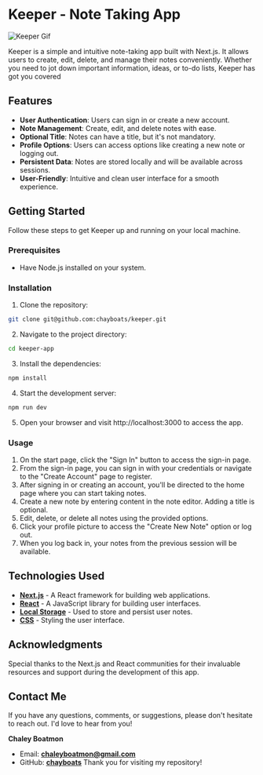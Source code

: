 # Keeper - Note Taking App

![Keeper Gif](keeper.gif)

Keeper is a simple and intuitive note-taking app built with Next.js. It allows users to create, edit, delete, and manage their notes conveniently. Whether you need to jot down important information, ideas, or to-do lists, Keeper has got you covered
## Features

- **User Authentication**: Users can sign in or create a new account.
- **Note Management**: Create, edit, and delete notes with ease.
- **Optional Title**: Notes can have a title, but it's not mandatory.
- **Profile Options**: Users can access options like creating a new note or logging out.
- **Persistent Data**: Notes are stored locally and will be available across sessions.
- **User-Friendly**: Intuitive and clean user interface for a smooth experience.

## Getting Started

Follow these steps to get Keeper up and running on your local machine.

### Prerequisites

- Have Node.js installed on your system.

### Installation
1. Clone the repository:

```bash 
git clone git@github.com:chayboats/keeper.git
```

2. Navigate to the project directory:

```bash
cd keeper-app
```

3. Install the dependencies:

```bash
npm install
```

4. Start the development server:

```bash
npm run dev
```

5. Open your browser and visit http://localhost:3000 to access the app.

### Usage

1. On the start page, click the "Sign In" button to access the sign-in page.
2. From the sign-in page, you can sign in with your credentials or navigate to the "Create Account" page to register.
3. After signing in or creating an account, you'll be directed to the home page where you can start taking notes.
4. Create a new note by entering content in the note editor. Adding a title is optional.
5. Edit, delete, or delete all notes using the provided options.
6. Click your profile picture to access the "Create New Note" option or log out.
7. When you log back in, your notes from the previous session will be available.

## Technologies Used
- **[<u>Next.js</u>](https://nextjs.org/docs)** - A React framework for building web applications.
- **[<u>React</u>](https://react.dev/learn)** - A JavaScript library for building user interfaces.
- **<u>Local Storage</u>** - Used to store and persist user notes.
- **<u>CSS</u>** - Styling the user interface.

## Acknowledgments
Special thanks to the Next.js and React communities for their invaluable resources and support during the development of this app.

## Contact Me
If you have any questions, comments, or suggestions, please don't hesitate to reach out. I'd love to hear from you!

**Chaley Boatmon**
- Email: **<u>chaleyboatmon@gmail.com</u>**
- GitHub: [<u>**chayboats**</u>](https://github.com/chayboats)
Thank you for visiting my repository!
